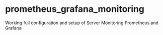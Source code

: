 # prometheus_grafana_monitoring
Working full configuration and setup of Server Monitoring Prometheus and Grafana

